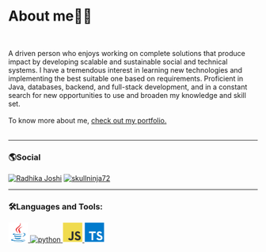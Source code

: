 

# About me👩‍💻
<br>
<p>A driven person who enjoys working on complete solutions that produce impact by developing scalable and sustainable social and technical systems. I have a tremendous interest in learning new technologies and implementing the best suitable one based on requirements. Proficient in Java, databases, backend, and full-stack development, and in a constant search for new opportunities to use and broaden my knowledge and skill set. 
<br>
<br>
To know more about me, <a href="">check out my portfolio.</a> 
<br>
<br>
<hr>
<h3 align="left"> 🌎Social </h3>
<a href="https://www.linkedin.com/in/sana-h-pathan/" target="blank"><img align="center" src="https://raw.githubusercontent.com/rahuldkjain/github-profile-readme-generator/master/src/images/icons/Social/linked-in-alt.svg" alt="Radhika Joshi" height="30" width="40" /></a>
<a href="https://leetcode.com/dreamland/" target="blank"><img align="center" src="https://raw.githubusercontent.com/rahuldkjain/github-profile-readme-generator/master/src/images/icons/Social/leet-code.svg" alt="skullninja72" height="30" width="40" /></a>
<br>
<hr>
<h3 align="left">🛠️Languages and Tools:</h3>
<p align="left">
<a href="https://www.java.com" target="_blank" rel="noreferrer"> <img src="https://raw.githubusercontent.com/devicons/devicon/master/icons/java/java-original.svg" alt="java" width="40" height="40"/> </a> 
 <a href="https://www.python.org/" target="_blank" rel="noreferrer"> <img src="https://cdn.jsdelivr.net/gh/devicons/devicon/icons/python/python-original.svg" alt="python" width="40" height="40"/> </a> 
<a href="https://developer.mozilla.org/en-US/docs/Web/JavaScript" target="_blank"> <img src="https://raw.githubusercontent.com/devicons/devicon/master/icons/javascript/javascript-original.svg" alt="javascript" width="40" height="40"/> </a> 
<a href="https://www.typescriptlang.org/" target="_blank"> <img src="https://raw.githubusercontent.com/devicons/devicon/master/icons/typescript/typescript-original.svg" alt="typescript" width="40" height="40"/> </a>
<br>
<br>

